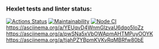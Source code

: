 ### Hexlet tests and linter status:
[![Actions Status](https://github.com/Serobabin/frontend-project-lvl1/workflows/hexlet-check/badge.svg)](https://github.com/Serobabin/frontend-project-lvl1/actions)
[![Maintainability](https://api.codeclimate.com/v1/badges/a99a88d28ad37a79dbf6/maintainability)](https://codeclimate.com/github/Serobabin/frontend-project-lvl1/maintainability)
[![Node CI](https://github.com/Serobabin/frontend-project-lvl1/workflows/Node%20CI/badge.svg)](https://github.com/Serobabin/frontend-project-lvl1/actions)
 https://asciinema.org/a/YEUqvD4WnmGlzvaU6dqo5IoZz
 https://asciinema.org/a/pwSNa5xVbOWApmAHTMPuyOOYK
 https://asciinema.org/a/tjahPZYBpmKVKvRqMBRfw80bE
